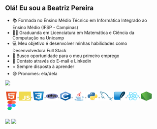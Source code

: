 ## Olá! Eu sou a Beatriz Pereira

- 📚 Formada no Ensino Médio Técnico em Informática Integrado ao Ensino Médio (IFSP - Campinas)
- 👩‍💻 Graduanda em Licenciatura em Matemática e Ciência da Computação na Unicamp
- 💻 Meu objetivo é desenvolver minhas habilidades como Desenvolvedora Full Stack
- 💼 Busco oportunidade para o meu primeiro emprego 
- 📩 Contato através do E-mail e Linkedin
- ⭐ Sempre disposta à aprender
- 😄 Pronomes: ela/dela

<div>
  <a href="https://github.com/beatriz-pss">
  <img height="180em" src="https://github-readme-stats.vercel.app/api?username=beatriz-pss&show_icons=true&theme=dracula&include_all_commits=true&count_private=true"/>
  <!-- <img height="180em" src="https://github-readme-stats.vercel.app/api/top-langs/?username=beatriz-pss&layout=compact&langs_count=7&theme=dracula"/> !-->
</div>
<div style="display: inline_block"><br>
  <img align="center" alt="beatriz-pss-HTML" height="30" width="40" src="https://raw.githubusercontent.com/devicons/devicon/master/icons/html5/html5-original.svg">
  <img align="center" alt="beatriz-pss-JAVASCRIPT" height="30" width="40" src="https://raw.githubusercontent.com/devicons/devicon/master/icons/javascript/javascript-plain.svg">
  <img align="center" alt="beatriz-pss-CSS" height="30" width="40" src="https://raw.githubusercontent.com/devicons/devicon/master/icons/css3/css3-original.svg">
  <img align="center" alt="beatriz-pss-PHP" height="30" width="40" src="https://raw.githubusercontent.com/devicons/devicon/master/icons/php/php-original.svg">
  <img align="center" alt="beatriz-pss-C" height="30" width="40" src="https://raw.githubusercontent.com/devicons/devicon/master/icons/c/c-original.svg">
  <img align="center" alt="beatriz-pss-JAVA" height="30" width="40" src="https://raw.githubusercontent.com/devicons/devicon/master/icons/java/java-original.svg">
  <img align="center" alt="beatriz-pss-PYTHON" height="30" width="40" src="https://raw.githubusercontent.com/devicons/devicon/master/icons/python/python-original.svg">
  <img align="center" alt="beatriz-pss-MYSQL" height="30" width="40" src="https://raw.githubusercontent.com/devicons/devicon/master/icons/mysql/mysql-original.svg">
  <img align="center" alt="beatriz-pss-SQLITE" height="30" width="40" src="https://raw.githubusercontent.com/devicons/devicon/master/icons/sqlite/sqlite-original.svg">
  <img align="center" alt="beatriz-pss-REACT" height="30" width="40" src="https://raw.githubusercontent.com/devicons/devicon/master/icons/react/react-original.svg">
  <img align="center" alt="beatriz-pss-NODEJS" height="30" width="40" src="https://raw.githubusercontent.com/devicons/devicon/master/icons/nodejs/nodejs-original.svg">
  <img align="center" alt="beatriz-pss-FIGMA" height="30" width="40" src="https://raw.githubusercontent.com/devicons/devicon/master/icons/figma/figma-original.svg">
</div>
  
 ##
 <div>
   <a href = "mailto:beatriz.pereira.silva.santos@gmail.com"><img src="https://img.shields.io/badge/-Gmail-%23333?style=for-the-badge&logo=gmail&logoColor=white" target="_blank"></a>
   <a href="https://www.linkedin.com/in/beatriz-pereira-santos/" target="_blank"><img src="https://img.shields.io/badge/-LinkedIn-%230077B5?style=for-the-badge&logo=linkedin&logoColor=white" target="_blank"></a> 
 </div>
